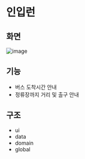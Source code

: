 # 인입런

## 화면

![image](https://user-images.githubusercontent.com/35232655/148663917-e31ada5f-89d5-4859-9718-d4d24ea85d8d.png)

## 기능

- 버스 도착시간 안내
- 정류장까지 거리 및 출구 안내

## 구조

- ui
- data
- domain
- global